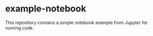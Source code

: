 # example-notebook
This repository contains a simple notebook example from Jupyter for running code.

